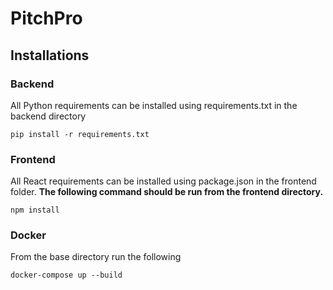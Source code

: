 # PitchPro

## Installations
### Backend
All Python requirements can be installed using requirements.txt in the backend directory
```
pip install -r requirements.txt
```
### Frontend
All React requirements can be installed using package.json in the frontend folder. **The following command should be run from the frontend directory.**
```
npm install
```

### Docker
From the base directory run the following
```
docker-compose up --build
```
